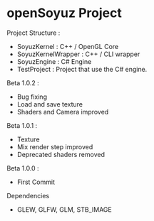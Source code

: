 # openSoyuz Project

Project Structure :
- SoyuzKernel : C++ / OpenGL Core
- SoyuzKernelWrapper : C++ / CLI wrapper
- SoyuzEngine : C# Engine
- TestProject : Project that use the C# engine.

Beta 1.0.2 :
- Bug fixing
- Load and save texture
- Shaders and Camera improved

Beta 1.0.1 :
- Texture
- Mix render step improved
- Deprecated shaders removed

Beta 1.0.0 :
- First Commit

Dependencies
- GLEW, GLFW, GLM, STB_IMAGE
